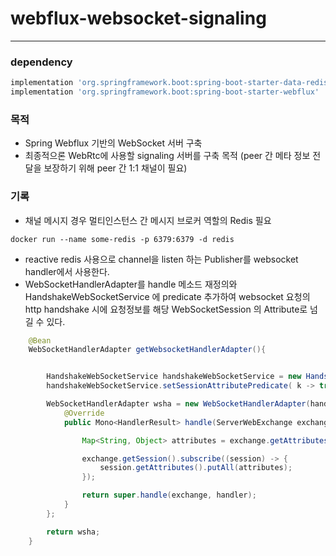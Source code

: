 # webflux-websocket-signaling

--- 

### dependency 
```groovy
implementation 'org.springframework.boot:spring-boot-starter-data-redis-reactive'
implementation 'org.springframework.boot:spring-boot-starter-webflux'
```

### 목적
- Spring Webflux 기반의 WebSocket 서버 구축
- 최종적으론 WebRtc에 사용할 signaling 서버를 구축 목적 (peer 간 메타 정보 전달을 보장하기 위해 peer 간 1:1 채널이 필요)

### 기록
- 채널 메시지 경우 멀티인스턴스 간 메시지 브로커 역할의 Redis 필요 
```shell
docker run --name some-redis -p 6379:6379 -d redis
```
- reactive redis 사용으로 channel을 listen 하는 Publisher를 websocket handler에서 사용한다.
- WebSocketHandlerAdapter를 handle 메소드 재정의와 HandshakeWebSocketService 에 predicate 추가하여 
  websocket 요청의 http handshake 시에 요청정보를 해당 WebSocketSession 의 Attribute로 넘길 수 있다.
```java
    @Bean
    WebSocketHandlerAdapter getWebsocketHandlerAdapter(){


        HandshakeWebSocketService handshakeWebSocketService = new HandshakeWebSocketService();
        handshakeWebSocketService.setSessionAttributePredicate( k -> true);

        WebSocketHandlerAdapter wsha = new WebSocketHandlerAdapter(handshakeWebSocketService){
            @Override
            public Mono<HandlerResult> handle(ServerWebExchange exchange, Object handler) {

                Map<String, Object> attributes = exchange.getAttributes();

                exchange.getSession().subscribe((session) -> {
                    session.getAttributes().putAll(attributes);
                });

                return super.handle(exchange, handler);
            }
        };

        return wsha;
    }    
```
